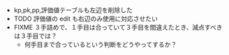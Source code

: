 * kp,pk,pp,評価値テーブルも左辺を削除した
* TODO 評価値の edit も右辺のみ使用に対応させたい
* FIXME ３手詰めで、１手目は合っていて３手目を間違えたとき、減点すべきは３手目では？
  * 何手目まで合っているという判断をどうやってするか？
